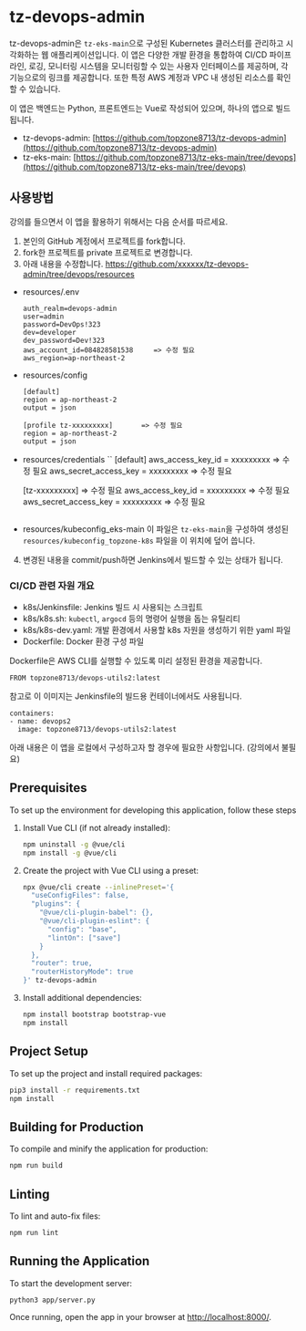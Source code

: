 # tz-devops-admin

tz-devops-admin은 `tz-eks-main`으로 구성된 Kubernetes 클러스터를 관리하고 시각화하는 웹 애플리케이션입니다. 이 앱은 다양한 개발 환경을 통합하여 CI/CD 파이프라인, 로깅, 모니터링 시스템을 모니터링할 수 있는 사용자 인터페이스를 제공하며, 각 기능으로의 링크를 제공합니다. 또한 특정 AWS 계정과 VPC 내 생성된 리소스를 확인할 수 있습니다.

이 앱은 백엔드는 Python, 프론트엔드는 Vue로 작성되어 있으며, 하나의 앱으로 빌드됩니다.


* tz-devops-admin: [https://github.com/topzone8713/tz-devops-admin](https://github.com/topzone8713/tz-devops-admin)
* tz-eks-main: [https://github.com/topzone8713/tz-eks-main/tree/devops](https://github.com/topzone8713/tz-eks-main/tree/devops)

## 사용방법
강의를 들으면서 이 앱을 활용하기 위해서는 다음 순서를 따르세요.

1. 본인의 GitHub 계정에서 프로젝트를 fork합니다.
2. fork한 프로젝트를 private 프로젝트로 변경합니다.
3. 아래 내용을 수정합니다.
   https://github.com/xxxxxx/tz-devops-admin/tree/devops/resources

- resources/.env
  ```
  auth_realm=devops-admin
  user=admin
  password=DevOps!323
  dev=developer
  dev_password=Dev!323
  aws_account_id=084828581538     => 수정 필요
  aws_region=ap-northeast-2
  ```

- resources/config
  ```
  [default]
  region = ap-northeast-2
  output = json

  [profile tz-xxxxxxxxx]       => 수정 필요
  region = ap-northeast-2
  output = json
  ```

- resources/credentials
  ``
  [default]
  aws_access_key_id = xxxxxxxxx       => 수정 필요
  aws_secret_access_key = xxxxxxxxx   => 수정 필요

  [tz-xxxxxxxxx]                      => 수정 필요
  aws_access_key_id = xxxxxxxxx       => 수정 필요
  aws_secret_access_key = xxxxxxxxx   => 수정 필요
  ```

- resources/kubeconfig_eks-main
  이 파일은 `tz-eks-main`을 구성하여 생성된 `resources/kubeconfig_topzone-k8s` 파일을 이 위치에 덮어 씁니다.

4. 변경된 내용을 commit/push하면 Jenkins에서 빌드할 수 있는 상태가 됩니다.

### CI/CD 관련 자원 개요

- k8s/Jenkinsfile: Jenkins 빌드 시 사용되는 스크립트
- k8s/k8s.sh: `kubectl`, `argocd` 등의 명령어 실행을 돕는 유틸리티
- k8s/k8s-dev.yaml: 개발 환경에서 사용할 k8s 자원을 생성하기 위한 yaml 파일
- Dockerfile: Docker 환경 구성 파일

Dockerfile은 AWS CLI를 실행할 수 있도록 미리 설정된 환경을 제공합니다.

```
FROM topzone8713/devops-utils2:latest
```

참고로 이 이미지는 Jenkinsfile의 빌드용 컨테이너에서도 사용됩니다.

```
containers:
- name: devops2
  image: topzone8713/devops-utils2:latest
```

아래 내용은 이 앱을 로컬에서 구성하고자 할 경우에 필요한 사항입니다. (강의에서 불필요)

## Prerequisites

To set up the environment for developing this application, follow these steps

1. Install Vue CLI (if not already installed):
   ```bash
   npm uninstall -g @vue/cli
   npm install -g @vue/cli
   ```

2. Create the project with Vue CLI using a preset:
   ```bash
   npx @vue/cli create --inlinePreset='{ 
     "useConfigFiles": false, 
     "plugins": { 
       "@vue/cli-plugin-babel": {}, 
       "@vue/cli-plugin-eslint": { 
         "config": "base", 
         "lintOn": ["save"] 
       } 
     }, 
     "router": true, 
     "routerHistoryMode": true 
   }' tz-devops-admin
   ```

3. Install additional dependencies:
   ```bash
   npm install bootstrap bootstrap-vue
   npm install
   ```

## Project Setup

To set up the project and install required packages:

```bash
pip3 install -r requirements.txt
npm install
```

## Building for Production

To compile and minify the application for production:

```bash
npm run build
```

## Linting

To lint and auto-fix files:

```bash
npm run lint
```

## Running the Application

To start the development server:

```bash
python3 app/server.py
```

Once running, open the app in your browser at [http://localhost:8000/](http://localhost:8000/).


